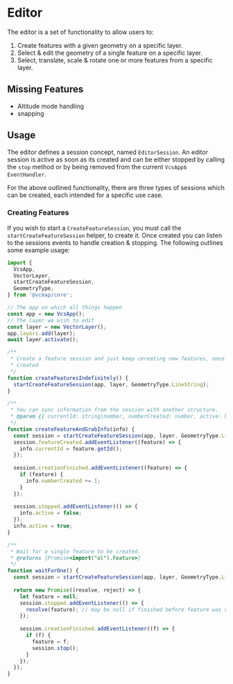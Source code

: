 # Editor
The editor is a set of functionality to allow users to:
1. Create features with a given geometry on a specific layer.
2. Select & edit the geometry of a single feature on a specific layer.
3. Select, translate, scale & rotate one or more features from a specific layer.

## Missing Features
- Altitude mode handling
- snapping

## Usage
The editor defines a session concept, named `EditorSession`. An editor session
is active as soon as its created and can be either stopped by calling the `stop` 
method or by being removed from the current `VcsApp`s `EventHandler`.

For the above outlined functionality, there are three types of sessions which can be 
created, each intended for a specific use case.

### Creating Features
If you wish to start a `CreateFeatureSession`, you must call the `startCreateFeatureSession` 
helper, to create it. Once created you can listen to the sessions events to handle creation
& stopping. The following outlines some example usage:

```js
import { 
  VcsApp, 
  VectorLayer, 
  startCreateFeatureSession, 
  GeometryType,
} from '@vcmap/core';

// The app on which all things happen
const app = new VcsApp();
// The layer we wish to edit
const layer = new VectorLayer();
app.layers.add(layer);
await layer.activate();

/**
 * Create a feature session and just keep cereating new features, once a feature has been
 * created
 */
function createFeaturesIndefinitely() {
  startCreateFeatureSession(app, layer, GeometryType.LineString);
}

/**
 * You can sync information from the session with another structure.
 * @param {{ currentId: string|number, numberCreated: number, active: boolean }} info
 */
function createFeatureAndGrabInfo(info) {
  const session = startCreateFeatureSession(app, layer, GeometryType.LineString);
  session.featureCreated.addEventListener((feature) => {
    info.currentId = feature.getId();
  });
  
  session.creationFinished.addEventListener((feature) => {
    if (feature) {
      info.numberCreated += 1;
    }
  });
  
  session.stopped.addEventListener(() => {
    info.active = false;
  });
  info.active = true;
}

/**
 * Wait for a single feature to be created.
 * @returns {Promise<import("ol").Feature>}
 */
function waitForOne() {
  const session = startCreateFeatureSession(app, layer, GeometryType.LineString);
  
  return new Promise((resolve, reject) => {
    let feature = null; 
    session.stopped.addEventListener(() => {
      resolve(feature); // may be null if finished before feature was valid
    });
    
    session.creationFinished.addEventListener((f) => {
      if (f) {
        feature = f;
        session.stop();
      }
    });
  });
}
```

